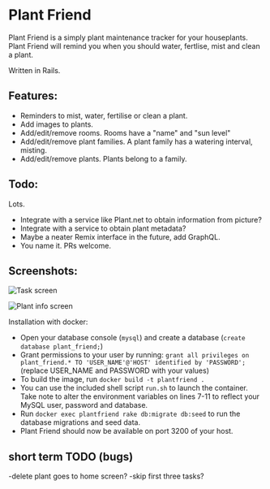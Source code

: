 # Plant Friend
Plant Friend is a simply plant maintenance tracker for your houseplants. Plant Friend will remind you when you should water, fertlise, mist and clean a plant.

Written in Rails.

## Features:
- Reminders to mist, water, fertilise or clean a plant.
- Add images to plants.
- Add/edit/remove rooms. Rooms have a "name" and "sun level"
- Add/edit/remove plant families. A plant family has a watering interval, misting.
- Add/edit/remove plants. Plants belong to a family.

## Todo:
Lots.
- Integrate with a service like Plant.net to obtain information from picture?
- Integrate with a service to obtain plant metadata?
- Maybe a neater Remix interface in the future, add GraphQL.
- You name it. PRs welcome.

## Screenshots:
![Task screen](screenshots/tasks.png)

![Plant info screen](screenshots/plant.png)

Installation with docker:

- Open your database console (`mysql`) and create a database (`create database plant_friend;`)
- Grant permissions to your user by running:
  `grant all privileges on plant_friend.* TO 'USER_NAME'@'HOST' identified by 'PASSWORD';`
  (replace USER_NAME and PASSWORD with your values)
- To build the image, run `docker build -t plantfriend .`
- You can use the included shell script `run.sh` to launch the container. Take note to alter the environment variables
  on lines 7-11 to reflect your MySQL user, password and database.
- Run `docker exec plantfriend rake db:migrate db:seed` to run the database migrations and seed data.
- Plant Friend should now be available on port 3200 of your host.

## short term TODO (bugs)

-delete plant goes to home screen?
-skip first three tasks?
